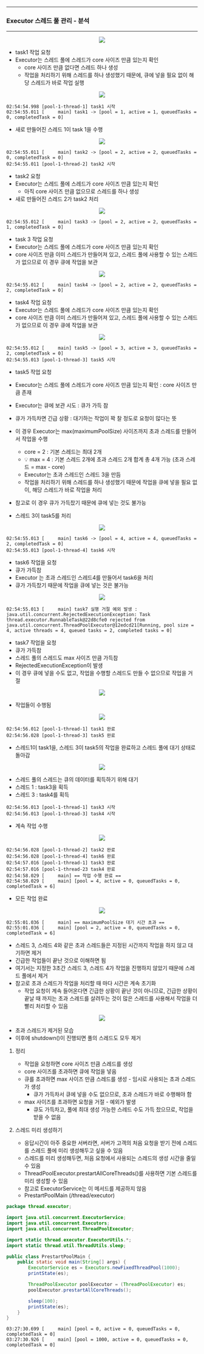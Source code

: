 -----
### Executor 스레드 풀 관리 - 분석
-----
<div align="center">
<img src="https://github.com/user-attachments/assets/424743cf-8f28-412d-80aa-d3029e1e7fee">
</div>

  - task1 작업 요청
  - Executor는 스레드 풀에 스레드가 core 사이즈 만큼 있는지 확인
    + core 사이즈 만큼 없다면 스레드 하나 생성
    + 작업을 처리하기 위해 스레드를 하나 생성했기 때문에, 큐에 넣을 필요 없이 해당 스레드가 바로 작업 실행

<div align="center">
<img src="https://github.com/user-attachments/assets/120f71a4-4bb3-45f2-a7af-5bbc3fe50fba">
</div>

```
02:54:54.998 [pool-1-thread-1] task1 시작
02:54:55.011 [     main] task1 -> [pool = 1, active = 1, queuedTasks = 0, completedTask = 0]
```
  - 새로 만들어진 스레드 1이 task 1을 수행

<div align="center">
<img src="https://github.com/user-attachments/assets/991bc65c-4481-4163-b5b6-52a79c41a08b">
</div>

```
02:54:55.011 [     main] task2 -> [pool = 2, active = 2, queuedTasks = 0, completedTask = 0]
02:54:55.011 [pool-1-thread-2] task2 시작
```
  - task2 요청
  - Executor는 스레드 풀에 스레드가 core 사이즈 만큼 있는지 확인
    + 아직 core 사이즈 만큼 없으므로 스레드를 하나 생성
  - 새로 만들어진 스레드 2가 task2 처리

<div align="center">
<img src="https://github.com/user-attachments/assets/b19bf217-c655-497a-a768-692802c329a9">
</div>

```
02:54:55.012 [     main] task3 -> [pool = 2, active = 2, queuedTasks = 1, completedTask = 0]
```

  - task 3 작업 요청
  - Executor는 스레드 풀에 스레드가 core 사이즈 만큼 있는지 확인
  - core 사이즈 만큼 이미 스레드가 만들어져 있고, 스레드 풀에 사용할 수 있는 스레드가 없으므로 이 경우 큐에 작업을 보관

<div align="center">
<img src="https://github.com/user-attachments/assets/d10b4ebe-7323-450f-95e4-7b2cc0c5dc58">
</div>

```
02:54:55.012 [     main] task4 -> [pool = 2, active = 2, queuedTasks = 2, completedTask = 0]
```
  - task4 작업 요청
  - Executor는 스레드 풀에 스레드가 core 사이즈 만큼 있는지 확인
  - core 사이즈 만큼 이미 스레드가 만들어져 있고, 스레드 풀에 사용할 수 있는 스레드가 없으므로 이 경우 큐에 작업을 보관

<div align="center">
<img src="https://github.com/user-attachments/assets/1003766f-793a-4d20-b90d-5754044cd372">
</div>

```
02:54:55.012 [     main] task5 -> [pool = 3, active = 3, queuedTasks = 2, completedTask = 0]
02:54:55.013 [pool-1-thread-3] task5 시작
```

  - task5 작업 요청
  - Executor는 스레드 풀에 스레드가 core 사이즈 만큼 있는지 확인 : core 사이즈 만큼 존재
  - Executor는 큐에 보관 시도 : 큐가 가득 참

  - 큐가 가득차면 긴급 상황 : 대기하는 작업이 꽉 찰 정도로 요청이 많다는 뜻
  - 이 경우 Executor는 max(maximumPoolSize) 사이즈까지 초과 스레드를 만들어서 작업을 수행
    + core = 2 : 기본 스레드는 최대 2개
    + 💡 max = 4 : 기본 스레드 2개에 초과 스레드 2개 합계 총 4개 가능 (초과 스레드 = max - core)
    + Executor는 초과 스레드인 스레드 3을 만듬
    + 작업을 처리하기 위해 스레드를 하나 생성했기 때문에 작업을 큐에 넣을 필요 없이, 해당 스레드가 바로 작업을 처리

  - 참고로 이 경우 큐가 가득찼기 때문에 큐에 넣는 것도 불가능
  - 스레드 3이 task5를 처리

<div align="center">
<img src="https://github.com/user-attachments/assets/e89bdece-7dc0-4084-bbc4-e4aeae0294ad">
</div>

```
02:54:55.013 [     main] task6 -> [pool = 4, active = 4, queuedTasks = 2, completedTask = 0]
02:54:55.013 [pool-1-thread-4] task6 시작
```

  - task6 작업을 요청
  - 큐가 가득참
  - Executor 는 초과 스레드인 스레드4를 만들어서 task6을 처리
  - 큐가 가득찼기 때문에 작업을 큐에 넣는 것은 불가능

<div align="center">
<img src="https://github.com/user-attachments/assets/65ed1086-337b-4587-bb5c-0f2627653e3d">
</div>

```
02:54:55.013 [     main] task7 실행 거절 예외 발생 : java.util.concurrent.RejectedExecutionException: Task thread.executor.RunnableTask@22d8cfe0 rejected from java.util.concurrent.ThreadPoolExecutor@12edcd21[Running, pool size = 4, active threads = 4, queued tasks = 2, completed tasks = 0]
```

  - task7 작업을 요청
  - 큐가 가득참
  - 스레드 풀의 스레드도 max 사이즈 만큼 가득참
  - RejectedExecutionException이 발생
  - 이 경우 큐에 넣을 수도 없고, 작업을 수행할 스레드도 만들 수 없으므로 작업을 거절

<div align="center">
<img src="https://github.com/user-attachments/assets/c0b11bc3-6cc6-437e-b65b-6db1fb754d14">
</div>

  - 작업들이 수행됨

<div align="center">
<img src="https://github.com/user-attachments/assets/1873f7c7-c2cd-4586-a44b-cb8504e3681e">
</div>

```
02:54:56.012 [pool-1-thread-1] task1 완료
02:54:56.028 [pool-1-thread-3] task5 완료
```
  - 스레드1이 task1을, 스레드 3이 task5의 작업을 완료하고 스레드 풀에 대기 상태로 돌아감

<div align="center">
<img src="https://github.com/user-attachments/assets/7239e4a2-5a33-4396-9527-3389a8a2a14f">
</div>

  - 스레드 풀의 스레드는 큐의 데이터를 획득하기 위해 대기
  - 스레드 1 : task3을 획득
  - 스레드 3 : task4를 획득

```
02:54:56.013 [pool-1-thread-1] task3 시작
02:54:56.013 [pool-1-thread-3] task4 시작
```
  - 계속 작업 수행

<div align="center">
<img src="https://github.com/user-attachments/assets/85277912-4be2-4d9e-9d05-1b5c5cbd1669">
</div>

```
02:54:56.028 [pool-1-thread-2] task2 완료
02:54:56.028 [pool-1-thread-4] task6 완료
02:54:57.016 [pool-1-thread-1] task3 완료
02:54:57.016 [pool-1-thread-23 task4 완료
02:54:58.029 [     main] == 작업 수행 완료 ==
02:54:58.029 [     main] [pool = 4, active = 0, queuedTasks = 0, completedTask = 6]
```
  - 모든 작업 완료

<div align="center">
<img src="https://github.com/user-attachments/assets/6ae1d151-7c15-419c-bd6e-7511ff24e299">
</div>

```
02:55:01.036 [     main] == maximumPoolSize 대기 시간 초과 ==
02:55:01.036 [     main] [pool = 2, active = 0, queuedTasks = 0, completedTask = 6]
```
  - 스레드 3, 스레드 4와 같은 초과 스레드들은 지정된 시간까지 작업을 하지 않고 대기하면 제거
  - 긴급한 작업들이 끝난 것으로 이해하면 됨
  - 여기서는 지정한 3초간 스레드 3, 스레드 4가 작업을 진행하지 않았기 때문에 스레드 풀에서 제거
  - 참고로 초과 스레드가 작업을 처리할 때 마다 시간은 계속 초기화
    + 작업 요청이 계속 들어온다면 긴급한 상황이 끝난 것이 아니므로, 긴급한 상황이 끝날 때 까지는 초과 스레드를 살려두는 것이 많은 스레드를 사용해서 작업을 더 빨리 처리할 수 있음

<div align="center">
<img src="https://github.com/user-attachments/assets/09db5912-1148-4168-8533-be5a4f4b6076">
</div>

  - 초과 스레드가 제거된 모습
  - 이후에 shutdown()이 진행되면 풀의 스레드도 모두 제거

1. 정리
   - 작업을 요청하면 core 사이즈 만큼 스레드를 생성
   - core 사이즈를 초과하면 큐에 작업을 넣음
   - 큐를 초과하면 max 사이즈 만큼 스레드를 생성 - 임시로 사용되는 초과 스레드가 생성
     + 큐가 가득차서 큐에 넣을 수도 없으므로, 초과 스레드가 바로 수행해야 함
   - max 사이즈를 초과하면 요청을 거절 - 예외가 발생
     + 큐도 가득차고, 풀에 최대 생성 가능한 스레드 수도 가득 찼으므로, 작업을 받을 수 없음

2. 스레드 미리 생성하기
   - 응답시간이 아주 중요한 서버라면, 서버가 고객의 처음 요청을 받기 전에 스레드를 스레드 풀에 미리 생성해두고 싶을 수 있음
   - 스레드를 미리 생성해두면, 처음 요청에서 사용되는 스레드의 생성 시간을 줄일 수 있음
   - ThreadPoolExecutor.prestartAllCoreThreads()를 사용하면 기본 스레드를 미리 생성할 수 있음
   - 참고로 ExecutorService는 이 메서드를 제공하지 않음
   - PrestartPoolMain (/thread/executor)
```java
package thread.executor;

import java.util.concurrent.ExecutorService;
import java.util.concurrent.Executors;
import java.util.concurrent.ThreadPoolExecutor;

import static thread.executor.ExecutorUtils.*;
import static thread.util.ThreadUtils.sleep;

public class PrestartPoolMain {
    public static void main(String[] args) {
        ExecutorService es = Executors.newFixedThreadPool(1000);
        printState(es);

        ThreadPoolExecutor poolExecutor = (ThreadPoolExecutor) es;
        poolExecutor.prestartAllCoreThreads();

        sleep(100);
        printState(es);
    }
}
```
```
03:27:30.699 [     main] [pool = 0, active = 0, queuedTasks = 0, completedTask = 0]
03:27:30.926 [     main] [pool = 1000, active = 0, queuedTasks = 0, completedTask = 0]
```
